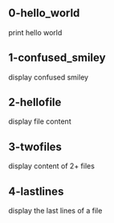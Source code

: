## 0-hello_world

print hello world

## 1-confused_smiley

display confused smiley

## 2-hellofile

display file content

## 3-twofiles

display content of 2+ files

## 4-lastlines

display the last lines of a file

